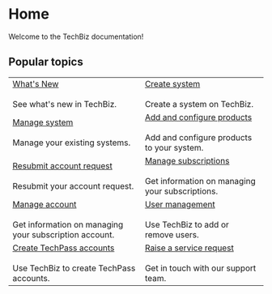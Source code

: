 # Home

Welcome to the TechBiz documentation! 

## Popular topics
|  |  | 
| --- | --- |
| [What's New](whats-new/2023.md)</br></br> See what's new in TechBiz. | [Create system](create-techbiz-system.md) </br></br> Create a system on TechBiz. |
| [Manage system](manage-techbiz-system.md)</br></br> Manage your existing systems. | [Add and configure products](add-and-configure-products.md) </br></br> Add and configure products to your system. |
| [Resubmit account request](resubmit-techbiz-account-application.md)</br></br> Resubmit your account request. | [Manage subscriptions](manage-subscriptions.md) </br></br> Get information on managing your subscriptions. |
| [Manage account](manage-techbiz-account.md)</br></br> Get information on managing your subscription account. | [User management](manage-user-access-subscribed-sgts-products.md) </br></br> Use TechBiz to add or remove users. |
| [Create TechPass accounts](invite-users.md)</br></br> Use TechBiz to create TechPass accounts. | [Raise a service request](https://go.gov.sg/techBiz-srd) </br></br> Get in touch with our support team. |
